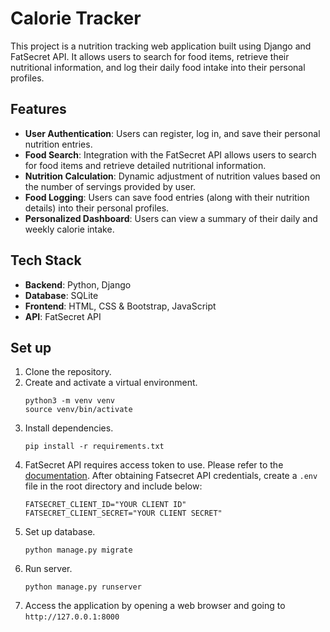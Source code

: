 # Calorie Tracker
This project is a nutrition tracking web application built using Django and FatSecret API. It allows users to search for food items, retrieve their nutritional information, and log their daily food intake into their personal profiles.

## Features
- **User Authentication**: Users can register, log in, and save their personal nutrition entries.
- **Food Search**: Integration with the FatSecret API allows users to search for food items and retrieve detailed nutritional information.
- **Nutrition Calculation**: Dynamic adjustment of nutrition values based on the number of servings provided by user.
- **Food Logging**: Users can save food entries (along with their nutrition details) into their personal profiles.
- **Personalized Dashboard**: Users can view a summary of their daily and weekly calorie intake.

## Tech Stack
- **Backend**: Python, Django
- **Database**: SQLite
- **Frontend**: HTML, CSS & Bootstrap, JavaScript
- **API**: FatSecret API

## Set up
1. Clone the repository.
2. Create and activate a virtual environment.
   ```
   python3 -m venv venv
   source venv/bin/activate
   ```
4. Install dependencies. 
   ```
   pip install -r requirements.txt
   ```
5. FatSecret API requires access token to use. Please refer to the [documentation](https://platform.fatsecret.com/docs/guides/authentication/oauth2). After obtaining Fatsecret API credentials, create a `.env` file in the root directory and include below:
   ```
   FATSECRET_CLIENT_ID="YOUR CLIENT ID"
   FATSECRET_CLIENT_SECRET="YOUR CLIENT SECRET"
   ```
6. Set up database.
   ```
   python manage.py migrate
   ```
7. Run server.
   ```
   python manage.py runserver
   ```
8. Access the application by opening a web browser and going to `http://127.0.0.1:8000`
